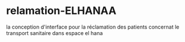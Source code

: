 # relamation-ELHANAA
la conception d'interface pour la réclamation des patients concernat le transport sanitaire dans espace el hana

